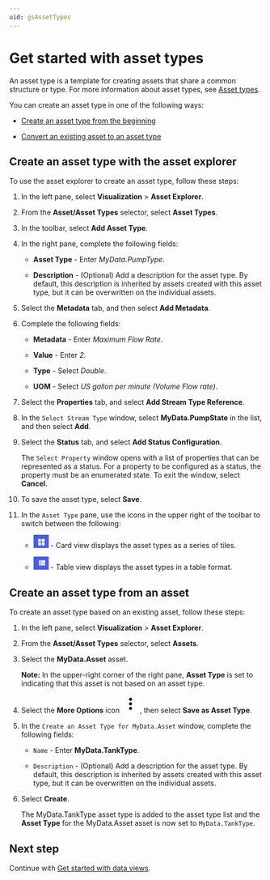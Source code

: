 ```yaml
---
uid: gsAssetTypes
---
```


# Get started with asset types

An asset type is a template for creating assets that share a common structure or type. For more information about asset types, see [Asset types](xref:AssetTypes).

You can create an asset type in one of the following ways:

- [Create an asset type from the beginning](#create-an-asset-type-with-the-asset-explorer)

- [Convert an existing asset to an asset type](#create-an-asset-type-from-an-asset)

## Create an asset type with the asset explorer

To use the asset explorer to create an asset type, follow these steps:

1. In the left pane, select **Visualization** > **Asset Explorer**.

1. From the **Asset/Asset Types** selector, select **Asset Types**.

1. In the toolbar, select **Add Asset Type**.

1. In the right pane, complete the following fields:

   - **Asset Type** - Enter *MyData.PumpType*.

   - **Description** - (Optional) Add a description for the asset type. By default, this description is inherited by assets created with this asset type, but it can be overwritten on the individual assets.

1. Select the **Metadata** tab, and then select **Add Metadata**.

1. Complete the following fields:

   - **Metadata** - Enter *Maximum Flow Rate*.

   - **Value** - Enter *2*.

   - **Type** - Select *Double*.

   - **UOM** - Select *US gallon per minute (Volume Flow rate)*.

1. Select the **Properties** tab, and select **Add Stream Type Reference**.

1. In the `Select Stream Type` window, select **MyData.PumpState** in the list, and then select **Add**.

1. Select the **Status** tab, and select **Add Status Configuration**.

    The `Select Property` window opens with a list of properties that can be represented as a status. For a property to be configured as a status, the property must be an enumerated state. To exit the window, select **Cancel**.

1. To save the asset type, select **Save**.

1. In the `Asset Type` pane, use the icons in the upper right of the toolbar to switch between the following:

   - ![Card view](images/card-view.png) - Card view displays the asset types as a series of tiles.

   - ![Table view](images/table-view.png) - Table view displays the asset types in a table format.

## Create an asset type from an asset

To create an asset type based on an existing asset, follow these steps:

1. In the left pane, select **Visualization** > **Asset Explorer**.

1. From the **Asset/Asset Types** selector, select **Assets**.

1. Select the **MyData.Asset** asset.

   **Note:** In the upper-right corner of the right pane, **Asset Type** is set to *<None>* indicating that this asset is not based on an asset type.

1. Select the **More Options** icon ![More Options](../../_icons/default/dots-vertical.svg), then select **Save as Asset Type**.

1. In the `Create an Asset Type for MyData.Asset` window, complete the following fields:

   - `Name` - Enter **MyData.TankType**.

   - `Description` - (Optional) Add a description for the asset type. By default, this description is inherited by assets created with this asset type, but it can be overwritten on the individual assets.

1. Select **Create**.

   The MyData.TankType asset type is added to the asset type list and the **Asset Type** for the MyData.Asset asset is now set to `MyData.TankType`.

## Next step

Continue with [Get started with data views](xref:gsDataViews).
